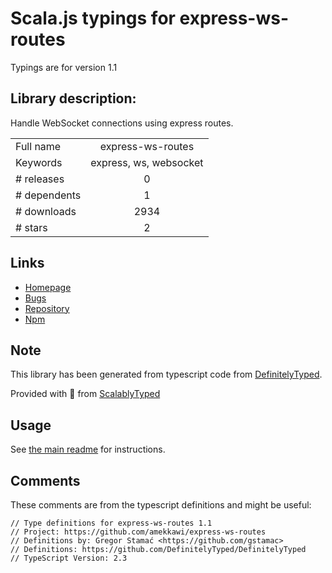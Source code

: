 
# Scala.js typings for express-ws-routes

Typings are for version 1.1

## Library description:
Handle WebSocket connections using express routes.

|                    |                 |
| ------------------ | :-------------: |
| Full name          | express-ws-routes |
| Keywords           | express, ws, websocket |
| # releases         | 0 |
| # dependents       | 1 |
| # downloads        | 2934 |
| # stars            | 2 |

## Links
- [Homepage](https://github.com/amekkawi/express-ws-routes)
- [Bugs](https://github.com/amekkawi/express-ws-routes/issues)
- [Repository](https://github.com/amekkawi/express-ws-routes)
- [Npm](https://www.npmjs.com/package/express-ws-routes)
    


## Note
This library has been generated from typescript code from [DefinitelyTyped](https://definitelytyped.org).

Provided with :purple_heart: from [ScalablyTyped](https://github.com/oyvindberg/ScalablyTyped)

## Usage
See [the main readme](../../readme.md) for instructions.

## Comments

These comments are from the typescript definitions and might be useful:
```
// Type definitions for express-ws-routes 1.1
// Project: https://github.com/amekkawi/express-ws-routes
// Definitions by: Gregor Stamać <https://github.com/gstamac>
// Definitions: https://github.com/DefinitelyTyped/DefinitelyTyped
// TypeScript Version: 2.3

```


